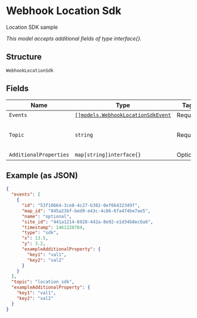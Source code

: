 
# Webhook Location Sdk

Location SDK sample

*This model accepts additional fields of type interface{}.*

## Structure

`WebhookLocationSdk`

## Fields

| Name | Type | Tags | Description |
|  --- | --- | --- | --- |
| `Events` | [`[]models.WebhookLocationSdkEvent`](../../doc/models/webhook-location-sdk-event.md) | Required | list of events |
| `Topic` | `string` | Required | topic subscribed to<br>**Default**: `"location_sdk"` |
| `AdditionalProperties` | `map[string]interface{}` | Optional | - |

## Example (as JSON)

```json
{
  "events": [
    {
      "id": "53f10664-3ce8-4c27-b382-0ef66432349f",
      "map_id": "845a23bf-bed9-e43c-4c86-6fa474be7ae5",
      "name": "optional",
      "site_id": "441a1214-6928-442a-8e92-e1d34b8ec6a6",
      "timestamp": 1461220784,
      "type": "sdk",
      "x": 13.5,
      "y": 3.2,
      "exampleAdditionalProperty": {
        "key1": "val1",
        "key2": "val2"
      }
    }
  ],
  "topic": "location_sdk",
  "exampleAdditionalProperty": {
    "key1": "val1",
    "key2": "val2"
  }
}
```

